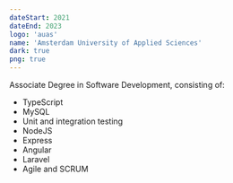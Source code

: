 ```yaml
---
dateStart: 2021
dateEnd: 2023
logo: 'auas'
name: 'Amsterdam University of Applied Sciences'
dark: true
png: true
---
```


Associate Degree in Software Development, consisting of:

- TypeScript
- MySQL
- Unit and integration testing
- NodeJS
- Express
- Angular
- Laravel
- Agile and SCRUM
